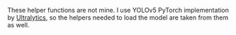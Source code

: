 These helper functions are not mine. 
I use YOLOv5 PyTorch implementation by [Ultralytics](https://github.com/ultralytics/yolov5), 
so the helpers needed to load the model are taken from them as well.